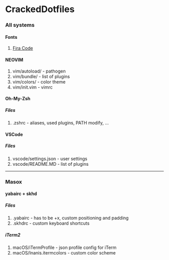 # CrackedDotfiles
### All systems
#### Fonts
  1. [Fira Code](https://github.com/tonsky/FiraCode)

#### NEOVIM
  1. vim/autoload/ - pathogen
  2. vim/bundle/ - list of plugins
  3. vim/colors/ - color theme
  4. vim/init.vim - vimrc

#### Oh-My-Zsh
##### Files
  1. .zshrc - aliases, used plugins, PATH modify, ...

#### VSCode
##### Files
  1. vscode/settings.json - user settings
  2. vscode/README.MD - list of plugins

___

### Masox
#### yabairc + skhd
##### Files
  1. .yabairc - has to be +x, custom positioning and padding
  2. .skhdrc - custom keyboard shortcuts

##### iTerm2
  1. macOS/iTermProfile - json profile config for iTerm
  2. macOS/Inanis.itermcolors - custom color scheme
